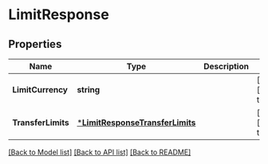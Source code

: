 # LimitResponse

## Properties
Name | Type | Description | Notes
------------ | ------------- | ------------- | -------------
**LimitCurrency** | **string** |  | [optional] [default to null]
**TransferLimits** | [***LimitResponseTransferLimits**](LimitResponse_transfer_limits.md) |  | [optional] [default to null]

[[Back to Model list]](../README.md#documentation-for-models) [[Back to API list]](../README.md#documentation-for-api-endpoints) [[Back to README]](../README.md)



